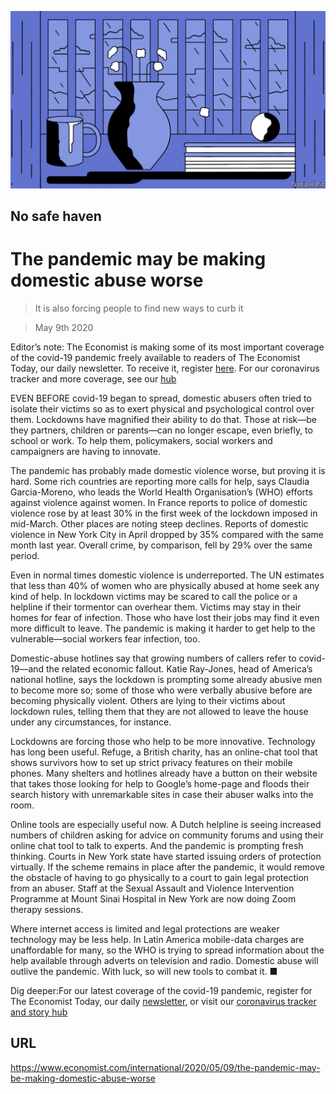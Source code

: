 ![](./images/20200509_IRD002.jpg)

## No safe haven

# The pandemic may be making domestic abuse worse

> It is also forcing people to find new ways to curb it

> May 9th 2020

Editor’s note: The Economist is making some of its most important coverage of the covid-19 pandemic freely available to readers of The Economist Today, our daily newsletter. To receive it, register [here](https://www.economist.com//newslettersignup). For our coronavirus tracker and more coverage, see our [hub](https://www.economist.com//coronavirus)

EVEN BEFORE covid-19 began to spread, domestic abusers often tried to isolate their victims so as to exert physical and psychological control over them. Lockdowns have magnified their ability to do that. Those at risk—be they partners, children or parents—can no longer escape, even briefly, to school or work. To help them, policymakers, social workers and campaigners are having to innovate.

The pandemic has probably made domestic violence worse, but proving it is hard. Some rich countries are reporting more calls for help, says Claudia Garcia-Moreno, who leads the World Health Organisation’s (WHO) efforts against violence against women. In France reports to police of domestic violence rose by at least 30% in the first week of the lockdown imposed in mid-March. Other places are noting steep declines. Reports of domestic violence in New York City in April dropped by 35% compared with the same month last year. Overall crime, by comparison, fell by 29% over the same period.

Even in normal times domestic violence is underreported. The UN estimates that less than 40% of women who are physically abused at home seek any kind of help. In lockdown victims may be scared to call the police or a helpline if their tormentor can overhear them. Victims may stay in their homes for fear of infection. Those who have lost their jobs may find it even more difficult to leave. The pandemic is making it harder to get help to the vulnerable—social workers fear infection, too.

Domestic-abuse hotlines say that growing numbers of callers refer to covid-19—and the related economic fallout. Katie Ray-Jones, head of America’s national hotline, says the lockdown is prompting some already abusive men to become more so; some of those who were verbally abusive before are becoming physically violent. Others are lying to their victims about lockdown rules, telling them that they are not allowed to leave the house under any circumstances, for instance.

Lockdowns are forcing those who help to be more innovative. Technology has long been useful. Refuge, a British charity, has an online-chat tool that shows survivors how to set up strict privacy features on their mobile phones. Many shelters and hotlines already have a button on their website that takes those looking for help to Google’s home-page and floods their search history with unremarkable sites in case their abuser walks into the room.

Online tools are especially useful now. A Dutch helpline is seeing increased numbers of children asking for advice on community forums and using their online chat tool to talk to experts. And the pandemic is prompting fresh thinking. Courts in New York state have started issuing orders of protection virtually. If the scheme remains in place after the pandemic, it would remove the obstacle of having to go physically to a court to gain legal protection from an abuser. Staff at the Sexual Assault and Violence Intervention Programme at Mount Sinai Hospital in New York are now doing Zoom therapy sessions.

Where internet access is limited and legal protections are weaker technology may be less help. In Latin America mobile-data charges are unaffordable for many, so the WHO is trying to spread information about the help available through adverts on television and radio. Domestic abuse will outlive the pandemic. With luck, so will new tools to combat it. ■

Dig deeper:For our latest coverage of the covid-19 pandemic, register for The Economist Today, our daily [newsletter](https://www.economist.com//newslettersignup), or visit our [coronavirus tracker and story hub](https://www.economist.com//coronavirus)

## URL

https://www.economist.com/international/2020/05/09/the-pandemic-may-be-making-domestic-abuse-worse
